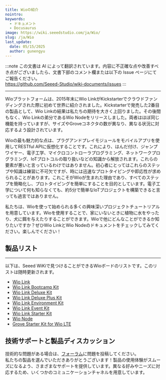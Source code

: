 ```yaml
---
title: Wioの紹介
nointro:
keywords:
  - ドキュメント
  - Docusaurus
image: https://wiki.seeedstudio.com/ja/Wio/
slug: /ja/Wio
last_update:
  date: 05/15/2025
  author: gunengyu
---
```

:::note
この文書は AI によって翻訳されています。内容に不正確な点や改善すべき点がございましたら、文書下部のコメント欄または以下の Issue ページにてご報告ください。  
https://github.com/Seeed-Studio/wiki-documents/issues
:::

---
Wioプラットフォームは、2015年末にWio LinkがKickstarterでクラウドファンディングされた際に初めて世界に紹介されました。Kickstarterで発売した2番目の製品として、Wio Linkの結果は私たちの期待を大きく上回りました。その後間もなく、Wio Linkの弟分であるWio Nodeをリリースしました。両者はほぼ同じ機能を持っていますが、サイズやGroveコネクタの数が異なり、異なる状況に対応するよう設計されています。

Wioの最も魅力的な点は、プラグアンドプレイモジュールをモバイルアプリを使用してRESTful APIに仮想化することです。これにより、はんだ付け、ジャンプワイヤー、電子工学、マイクロコントローラプログラミング、ネットワークプログラミング、IoTプロトコルの取り扱いなどの知識から解放されます。これらの要素が悪いと言っているわけではありません。初心者にとってはこれらのステップや知識は練習に不可欠ですが、時には迅速なプロトタイピングや即応性が求められることがあります。これこそがWioが生まれた理由であり、すべてのステップを簡略化し、プロトタイピングを簡単にすることを目的としています。電子工学について何も知らなくても、約5分で簡単なIoTプロジェクトを構築できると言っても過言ではありません。

私たちは、Wioを使って始められる多くの興味深いプロジェクトチュートリアルを用意しています。Wioを使用することで、家にいないときに植物に水をやったり、犬に餌を与えたりすることができます。Wioで他にどんなことができるか知りたいですか？ぜひWio LinkとWio Nodeのドキュメントをチェックしてみてください。楽しんでください！

## 製品リスト
---

以下は、Seeed WiKiで見つけることができるWioボードのリストです。このリストは随時更新されます。

- [Wio Link](https://wiki.seeedstudio.com/ja/Wio_Link/)
- [Wio Link Bootcamp Kit](https://wiki.seeedstudio.com/ja/Wio_Link_Bootcamp_Kit/)
- [Wio Link Deluxe Kit](https://wiki.seeedstudio.com/ja/Wio_Link_Deluxe_Kit/)
- [Wio Link Deluxe Plus Kit](https://wiki.seeedstudio.com/ja/Wio_Link_Deluxe_Plus_Kit/)
- [Wio Link Environment Kit](https://wiki.seeedstudio.com/ja/Wio_Link_Environment_Kit/)
- [Wio Link Event Kit](https://wiki.seeedstudio.com/ja/Wio_Link_Event_Kit/)
- [Wio Link Starter Kit](https://wiki.seeedstudio.com/ja/Wio_Link_Starter_Kit/)
- [Wio Node](https://wiki.seeedstudio.com/ja/Wio_Node/)
- [Grove Starter Kit for Wio LTE](https://wiki.seeedstudio.com/ja/Grove_Starter_Kit_for_Wio_LTE/)

## 技術サポートと製品ディスカッション
技術的な問題がある場合は、[フォーラム](http://forum.seeedstudio.com/)に問題を投稿してください。  
私たちの製品を選んでいただきありがとうございます！製品の使用体験がスムーズになるよう、さまざまなサポートを提供しています。異なる好みやニーズに対応するため、いくつかのコミュニケーションチャネルを用意しています。

<div class="button_tech_support_container">
<a href="https://forum.seeedstudio.com/" class="button_forum"></a> 
<a href="https://www.seeedstudio.com/contacts" class="button_email"></a>
</div>

<div class="button_tech_support_container">
<a href="https://discord.gg/eWkprNDMU7" class="button_discord"></a> 
<a href="https://github.com/Seeed-Studio/wiki-documents/discussions/69" class="button_discussion"></a>
</div>